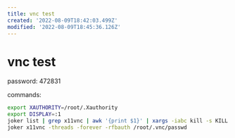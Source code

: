 ```yaml
---
title: vnc test
created: '2022-08-09T18:42:03.499Z'
modified: '2022-08-09T18:45:36.126Z'
---
```


# vnc test

password: 472831

commands:
```bash
export XAUTHORITY=/root/.Xauthority
export DISPLAY=:1
joker list | grep x11vnc | awk '{print $1}' | xargs -iabc kill -s KILL abc
joker x11vnc -threads -forever -rfbauth /root/.vnc/passwd
```
